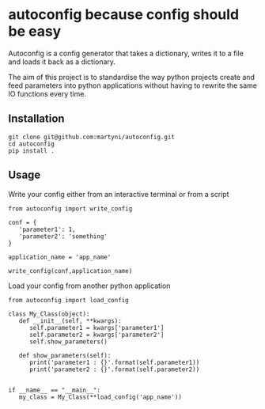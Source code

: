 # autoconfig because config should be easy
Autoconfig is a config generator that takes
a dictionary, writes it to a file and loads it
back as a dictionary. 

The aim of this project is to standardise the
way python projects create and feed parameters into 
python applications without having to 
rewrite the same IO functions every time. 

## Installation
```
git clone git@github.com:martyni/autoconfig.git
cd autoconfig
pip install .
```

## Usage
Write your config either from an interactive terminal
or from a script
```
from autoconfig import write_config

conf = {
   'parameter1': 1,
   'parameter2': 'something'
}

application_name = 'app_name'

write_config(conf,application_name)
```
Load your config from another python application
```
from autoconfig import load_config

class My_Class(object):
   def __init__(self, **kwargs):
      self.parameter1 = kwargs['parameter1']
      self.parameter2 = kwargs['parameter2']
      self.show_parameters()

   def show_parameters(self):
      print('parameter1 : {}'.format(self.parameter1))
      print('parameter2 : {}'.format(self.parameter2))


if __name__ == "__main__":
   my_class = My_Class(**load_config('app_name'))
```
